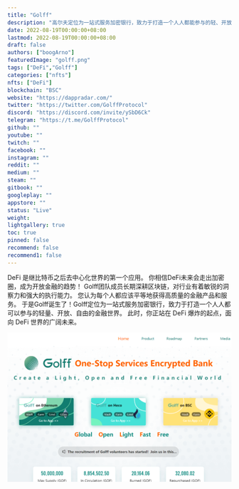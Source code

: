 ```yaml
---
title: "Golff"
description: "高尔夫定位为一站式服务加密银行，致力于打造一个人人都能参与的轻、开放、自由的金融世界。"
date: 2022-08-19T00:00:00+08:00
lastmod: 2022-08-19T00:00:00+08:00
draft: false
authors: ["boogArno"]
featuredImage: "golff.png"
tags: ["DeFi","Golff"]
categories: ["nfts"]
nfts: ["DeFi"]
blockchain: "BSC"
website: "https://dappradar.com/"
twitter: "https://twitter.com/GolffProtocol"
discord: "https://discord.com/invite/ySbD6Ck"
telegram: "https://t.me/GolffProtocol"
github: ""
youtube: ""
twitch: ""
facebook: ""
instagram: ""
reddit: ""
medium: ""
steam: ""
gitbook: ""
googleplay: ""
appstore: ""
status: "Live"
weight: 
lightgallery: true
toc: true
pinned: false
recommend: false
recommend1: false
---
```

DeFi 是继比特币之后去中心化世界的第一个应用。 你相信DeFi未来会走出加密圈，成为开放金融的趋势！ Golff团队成员长期深耕区块链，对行业有着敏锐的洞察力和强大的执行能力。 您认为每个人都应该平等地获得高质量的金融产品和服务。 于是Golff诞生了！Golff定位为一站式服务加密银行，致力于打造一个人人都可以参与的轻量、开放、自由的金融世界。 此时，你正站在 DeFi 爆炸的起点，面向 DeFi 世界的广阔未来。

![golff-dapp-defi-bsc-image1_b0daae6e8a532e635e0a66d3832a3000](golff-dapp-defi-bsc-image1_b0daae6e8a532e635e0a66d3832a3000.png)